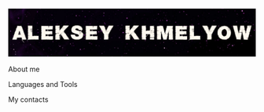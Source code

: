 ![Header](https://github.com/khmelyowww/khmelyowww/blob/main/assets/badge.png)

About me

Languages and Tools

My contacts